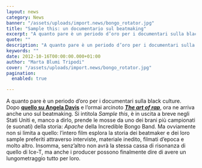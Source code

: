```yaml
---
layout: news
category: News
banner: "/assets/uploads/import.news/bongo_rotator.jpg"
title: "Sample this: un documentario sul beatmaking"
excerpt: "A quanto pare è un periodo d’oro per i documentari sulla black culture. Dopo quello su Angela Davis e l’ormai arcinoto The art of rap, ora ne arriva anche uno sul beatmaking. Si intitola Sample this, è in uscita a breve negli Stati Uniti e, manco a dirlo, prende le mosse da uno dei brani [&hellip"
quote: ""
description: "A quanto pare è un periodo d’oro per i documentari sulla black culture. Dopo quello su Angela Davis e l’ormai arcinoto The art of rap, ora ne arriva anche uno sul beatmaking. Si intitola Sample this, è in uscita a breve negli Stati Uniti e, manco a dirlo, prende le mosse da uno dei brani [&hellip"
keywords: ""
date: 2012-10-16T00:00:00.000+01:00
author: "Marta Blumi Tripodi"
cover: "/assets/uploads/import.news/bongo_rotator.jpg"
pagination:
  enabled: true

---
```


A quanto pare è un periodo d’oro per i documentari sulla black culture. Dopo [**quello su Angela Davis**](https://hotmc.com/will-smith-e-jay-z-producono-un-documentario-su-angela-davis/ "http://hotmc.com/will-smith-e-jay-z-producono-un-documentario-su-angela-davis/") e l’ormai arcinoto [**_The art of rap_**](https://hotmc.com/from-nothing-to-something-the-art-of-rap/ "http://hotmc.com/from-nothing-to-something-the-art-of-rap/"), ora ne arriva anche uno sul beatmaking. Si intitola _Sample this_, è in uscita a breve negli Stati Uniti e, manco a dirlo, prende le mosse da uno dei brani più campionati (e suonati) della storia: _Apache_ della Incredible Bongo Band. Ma ovviamente non si limita a quello: l’intero film esplora la storia dei beatmaker e dei loro sample preferiti attraverso interviste, materiale inedito, filmati d’epoca e molto altro. Insomma, senz’altro non avrà la stessa cassa di risonanza di quello di Ice-T, ma anche i producer possono finalmente dire di avere un lungometraggio tutto per loro.

  